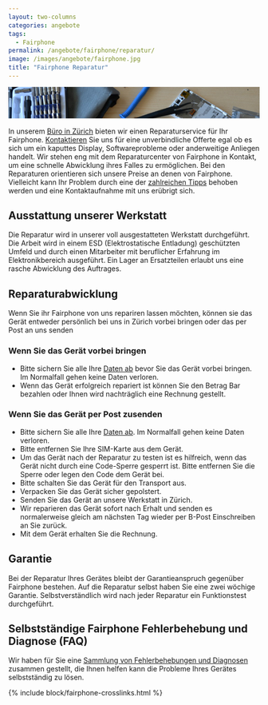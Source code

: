 ```yaml
---
layout: two-columns
categories: angebote
tags:
  - Fairphone
permalink: /angebote/fairphone/reparatur/
image: /images/angebote/fairphone.jpg
title: "Fairphone Reparatur"
---
```

<div class="angebot-top-wide"><img title="Fairphone" src="/images/angebote/fairphone-reparaturwerkstatt.jpg"></div>

In unserem [Büro in Zürich][kontakt] bieten wir einen Reparaturservice für Ihr Fairphone. [Kontaktieren][kontakt] Sie uns für eine unverbindliche Offerte egal ob es sich um ein kaputtes Display, Softwareprobleme oder anderweitige Anliegen handelt. Wir stehen eng mit dem Reparaturcenter von Fairphone in Kontakt, um eine schnelle Abwicklung ihres Falles zu ermöglichen. Bei den Reparaturen orientieren sich unsere Preise an denen von Fairphone. Vielleicht kann Ihr Problem durch eine der [zahlreichen Tipps][faq] behoben werden und eine Kontaktaufnahme mit uns erübrigt sich.

## Ausstattung unserer Werkstatt
Die Reparatur wird in unserer voll ausgestatteten Werkstatt durchgeführt. Die Arbeit wird in einem ESD (Elektrostatische Entladung) geschützten Umfeld und durch einen Mitarbeiter mit beruflicher Erfahrung im Elektronikbereich ausgeführt. Ein Lager an Ersatzteilen erlaubt uns eine rasche Abwicklung des Auftrages.

## Reparaturabwicklung

Wenn Sie ihr Fairphone von uns repariren lassen möchten, können sie das Gerät entweder persönlich bei uns in Zürich vorbei bringen oder das per Post an uns senden

### Wenn Sie das Gerät vorbei bringen

* Bitte sichern Sie alle Ihre [Daten ab][backup] bevor Sie das Gerät vorbei bringen. Im Normalfall gehen keine Daten verloren.
* Wenn das Gerät erfolgreich repariert ist können Sie den Betrag Bar bezahlen oder Ihnen wird nachträglich eine Rechnung gestellt.

### Wenn Sie das Gerät per Post zusenden

* Bitte sichern Sie alle Ihre [Daten ab][backup]. Im Normalfall gehen keine Daten verloren.
* Bitte entfernen Sie Ihre SIM-Karte aus dem Gerät.
* Um das Gerät nach der Reparatur zu testen ist es hilfreich, wenn das Gerät nicht durch eine Code-Sperre gesperrt ist. Bitte entfernen Sie die Sperre oder legen den Code dem Gerät bei.
* Bitte schalten Sie das Gerät für den Transport aus.
* Verpacken Sie das Gerät sicher gepolstert.
* Senden Sie das Gerät an unsere Werkstatt in Zürich.
* Wir reparieren das Gerät sofort nach Erhalt und senden es normalerweise gleich am nächsten Tag wieder per B-Post Einschreiben an Sie zurück.
* Mit dem Gerät erhalten Sie die Rechnung.

## Garantie
Bei der Reparatur Ihres Gerätes bleibt der Garantieanspruch gegenüber Fairphone bestehen. Auf die Reparatur selbst haben Sie eine zwei wöchige Garantie. Selbstverständlich wird nach jeder Reparatur ein Funktionstest durchgeführt.

## Selbstständige Fairphone Fehlerbehebung und Diagnose (FAQ)
Wir haben für Sie eine [Sammlung von Fehlerbehebungen und Diagnosen][faq] zusammen gestellt, die Ihnen helfen kann die Probleme Ihres Gerätes selbstständig zu lösen. 

{% include block/fairphone-crosslinks.html %}

[faq]: /hintergrundwissen/selbststaendige-fairphone-fehlerbehebung-und-diagnose-faq/
[kontakt]: /ueber-uns/kontakt/
<!-- TODO: fix link -->
[backup]: /hintergrundwissen/selbststaendige-fairphone-fehlerbehebung-und-diagnose-faq#datensicherung
